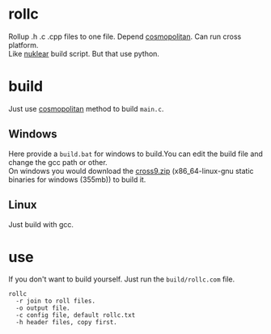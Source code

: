 # rollc  
Rollup .h .c .cpp files to one file. Depend [cosmopolitan](https://justine.lol/cosmopolitan/download.html). Can run cross platform.  
Like [nuklear](https://github.com/vurtun/nuklear) build script. But that use python.

# build  
Just use [cosmopolitan](https://justine.lol/cosmopolitan/download.html) method to build ```main.c```.  

## Windows
Here provide a ```build.bat``` for windows to build.You can edit the build file and change the gcc path or other.  
On windows you would download the [cross9.zip](https://justine.lol/linux-compiler-on-windows/cross9.zip) (x86_64-linux-gnu static binaries for windows (355mb)) to build it.

## Linux
Just build with gcc.

# use
If you don't want to build yourself. Just run the ```build/rollc.com``` file.  

```
rollc 
  -r join to roll files.
  -o output file.
  -c config file, default rollc.txt
  -h header files, copy first.
```
